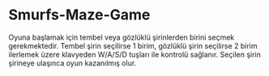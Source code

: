 # Smurfs-Maze-Game
Oyuna başlamak için tembel veya gözlüklü şirinlerden birini seçmek gerekmektedir. Tembel şirin seçilirse 1 birim, gözlüklü şirin seçilirse 2 birim ilerlemek üzere klavyeden W/A/S/D tuşları ile kontrolü sağlanır. Seçilen şirin şirineye ulaşınca oyun kazanılmış olur.
